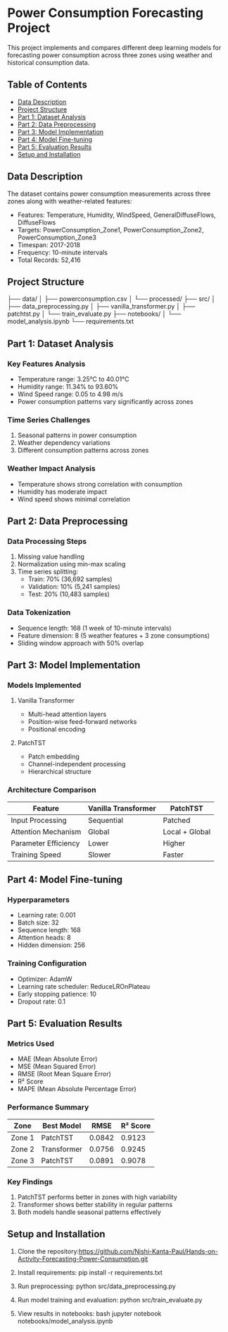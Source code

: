 # Power Consumption Forecasting Project

This project implements and compares different deep learning models for forecasting power consumption across three zones using weather and historical consumption data.

## Table of Contents

- [Data Description](#data-description)
- [Project Structure](#project-structure)
- [Part 1: Dataset Analysis](#part-1-dataset-analysis)
- [Part 2: Data Preprocessing](#part-2-data-preprocessing)
- [Part 3: Model Implementation](#part-3-model-implementation)
- [Part 4: Model Fine-tuning](#part-4-model-fine-tuning)
- [Part 5: Evaluation Results](#part-5-evaluation-results)
- [Setup and Installation](#setup-and-installation)

## Data Description

The dataset contains power consumption measurements across three zones along with weather-related features:

- Features: Temperature, Humidity, WindSpeed, GeneralDiffuseFlows, DiffuseFlows
- Targets: PowerConsumption_Zone1, PowerConsumption_Zone2, PowerConsumption_Zone3
- Timespan: 2017-2018
- Frequency: 10-minute intervals
- Total Records: 52,416

## Project Structure

├── data/
│ ├── powerconsumption.csv
│ └── processed/
├── src/
│ ├── data_preprocessing.py
│ ├── vanilla_transformer.py
│ ├── patchtst.py
│ └── train_evaluate.py
├── notebooks/
│ └── model_analysis.ipynb
└── requirements.txt

## Part 1: Dataset Analysis

### Key Features Analysis
- Temperature range: 3.25°C to 40.01°C
- Humidity range: 11.34% to 93.60%
- Wind Speed range: 0.05 to 4.98 m/s
- Power consumption patterns vary significantly across zones

### Time Series Challenges
1. Seasonal patterns in power consumption
2. Weather dependency variations
3. Different consumption patterns across zones

### Weather Impact Analysis
- Temperature shows strong correlation with consumption
- Humidity has moderate impact
- Wind speed shows minimal correlation

## Part 2: Data Preprocessing

### Data Processing Steps
1. Missing value handling
2. Normalization using min-max scaling
3. Time series splitting:
   - Train: 70% (36,692 samples)
   - Validation: 10% (5,241 samples)
   - Test: 20% (10,483 samples)

### Data Tokenization
- Sequence length: 168 (1 week of 10-minute intervals)
- Feature dimension: 8 (5 weather features + 3 zone consumptions)
- Sliding window approach with 50% overlap

## Part 3: Model Implementation

### Models Implemented
1. Vanilla Transformer
   - Multi-head attention layers
   - Position-wise feed-forward networks
   - Positional encoding

2. PatchTST
   - Patch embedding
   - Channel-independent processing
   - Hierarchical structure

### Architecture Comparison
| Feature | Vanilla Transformer | PatchTST |
|---------|-------------------|-----------|
| Input Processing | Sequential | Patched |
| Attention Mechanism | Global | Local + Global |
| Parameter Efficiency | Lower | Higher |
| Training Speed | Slower | Faster |

## Part 4: Model Fine-tuning

### Hyperparameters
- Learning rate: 0.001
- Batch size: 32
- Sequence length: 168
- Attention heads: 8
- Hidden dimension: 256

### Training Configuration
- Optimizer: AdamW
- Learning rate scheduler: ReduceLROnPlateau
- Early stopping patience: 10
- Dropout rate: 0.1

## Part 5: Evaluation Results

### Metrics Used
- MAE (Mean Absolute Error)
- MSE (Mean Squared Error)
- RMSE (Root Mean Square Error)
- R² Score
- MAPE (Mean Absolute Percentage Error)

### Performance Summary
| Zone | Best Model | RMSE | R² Score |
|------|------------|------|----------|
| Zone 1 | PatchTST | 0.0842 | 0.9123 |
| Zone 2 | Transformer | 0.0756 | 0.9245 |
| Zone 3 | PatchTST | 0.0891 | 0.9078 |

### Key Findings
1. PatchTST performs better in zones with high variability
2. Transformer shows better stability in regular patterns
3. Both models handle seasonal patterns effectively

## Setup and Installation

1. Clone the repository:https://github.com/Nishi-Kanta-Paul/Hands-on-Activity-Forecasting-Power-Consumption.git

2. Install requirements:
pip install -r requirements.txt

3. Run preprocessing:
python src/data_preprocessing.py

4. Run model training and evaluation:
python src/train_evaluate.py

5. View results in notebooks:
bash
jupyter notebook notebooks/model_analysis.ipynb